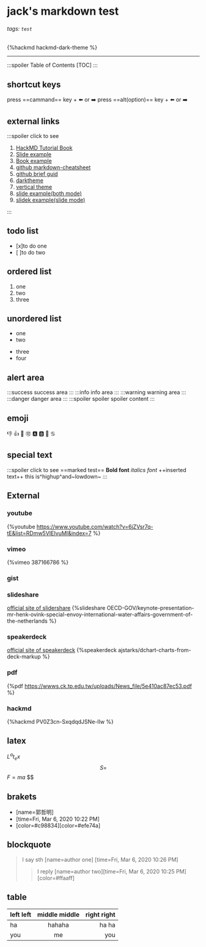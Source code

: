 # jack's markdown test
###### tags: `test`

{%hackmd hackmd-dark-theme %} 
<style>
hackmd-body.markdown-body {font-family: 'Times New Roman'}
</style>

---
:::spoiler Table of Contents
[TOC]
:::
## shortcut keys
press ==cammand== key + :arrow_left: or :arrow_right:
press ==alt(option)== key + :arrow_left: or :arrow_right:

## external links 
:::spoiler click to see
1. [HackMD Tutorial Book](/c/tutorials/%2Fs%2Fhackmd-it)
1. [Slide example](/p/slide-example)
2. [Book example](https://hackmd.io/book-example)
3. [github markdown-cheatsheet](https://github.com/adam-p/markdown-here/wiki/Markdown-Cheatsheet)
4. [github brief guid](https://guides.github.com/features/mastering-markdown/)
5. [darktheme](https://hackmd.io/hackmd-dark-theme)
7. [vertical theme](https://hackmd.io/hackmd-vertical-writing-theme?both)
8. [slide example(both mode)](https://hackmd.io/slide-example?both)
9. [slidek example(slide mode)](https://hackmd.io/p/slide-example#/1)

:::

## todo list
- [x]to do one
- [ ]to do two

## ordered list
1. one
2. two
3. three

## unordered list
- one
- two
* three
* four

## alert area
:::success 
success area
:::
:::info
info area
:::
:::warning
warning area
:::
:::danger
danger area
:::
:::spoiler spoiler
spoiler content
:::

## emoji
:-1: :+1: :100: :accept: :a: :b: :cactus: :cancer: 

## special text
:::spoiler click to see
==marked test==
**Bold font**
*italics font*
++inserted text++
this is^highup^and~lowdown~
:::
## External 
### youtube
{%youtube https://www.youtube.com/watch?v=6jZVsr7q-tE&list=RDmw5VIEIvuMI&index=7 %}
### vimeo
{%vimeo 387166786 %}
### gist

### slideshare
[official site of slidershare](https://www.slideshare.net)
{%slideshare OECD-GOV/keynote-presentation-mr-henk-ovink-special-envoy-international-water-affairs-government-of-the-netherlands %}
### speakerdeck
[official site of speakerdeck](https://speakerdeck.com)
{%speakerdeck ajstarks/dchart-charts-from-deck-markup %}
### pdf
{%pdf https://wwws.ck.tp.edu.tw/uploads/News_file/5e410ac87ec53.pdf %}
### hackmd
{%hackmd PV0Z3cn-SxqdqdJSNe-lIw %}

## latex
$L^at_ex$
$$ S=$$
$F=ma$
$$

## brakets
* [name=郭哲明]
* [time=Fri, Mar 6, 2020 10:22 PM]
* [color=#c98834][color=#efe74a]

## blockquote
> I say sth 
> [name=author one] [time=Fri, Mar 6, 2020 10:26 PM]
>> I reply [name=author two][time=Fri, Mar 6, 2020 10:25 PM][color=#ffaaff]

## table
| left   left | middle middle | right right |
|:----------- |:-------------:| -----------:|
| ha          |    hahaha     |       ha ha |
| you         |      me       |         you |